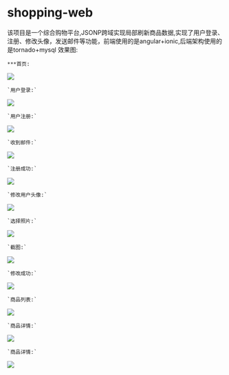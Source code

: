 # shopping-web
该项目是一个综合购物平台,JSONP跨域实现局部刷新商品数据,实现了用户登录、注册、修改头像，发送邮件等功能，前端使用的是angular+ionic,后端架构使用的是tornado+mysql  效果图:  

	***首页: 

![](https://raw.githubusercontent.com/wd13925/shopping-web/master/screenshots/510887530c25406faba93d10cc0a1c88.jpg)

	`用户登录:`
![](https://raw.githubusercontent.com/wd13925/shopping-web/master/screenshots/7e2b646a31104c39a6878386dffea3b7.jpg)

	`用户注册:`
![](https://raw.githubusercontent.com/wd13925/shopping-web/master/screenshots/e878e7c9ede540648c66d771866a4a47.jpg)

	`收到邮件:`
![](https://raw.githubusercontent.com/wd13925/shopping-web/master/screenshots/aed53f68aba84c2782779c841ee4c0fd.jpg)

	`注册成功:`
![](https://raw.githubusercontent.com/wd13925/shopping-web/master/screenshots/230d598f4237472182880f60fe1c38cd.jpg)

	`修改用户头像:`
![](https://raw.githubusercontent.com/wd13925/shopping-web/master/screenshots/29bbc887139f4b93b317932c530a3b4a.jpg)

	`选择照片:`
![](https://raw.githubusercontent.com/wd13925/shopping-web/master/screenshots/61e579f963304ecb9e8e72e1495dde0c.jpg)

	`截图:`
![](https://raw.githubusercontent.com/wd13925/shopping-web/master/screenshots/c7d7b163d7024128a5199ecd69576ee8.jpg)

	`修改成功:`
![](https://raw.githubusercontent.com/wd13925/shopping-web/master/screenshots/4ed60ebba9fc49e9bb7918637f42c63d.jpg)

	`商品列表:`
![](https://raw.githubusercontent.com/wd13925/shopping-web/master/screenshots/a5d6eea1399c427688ea57d8e792aa5e.jpg)

	`商品详情:`
![](https://raw.githubusercontent.com/wd13925/shopping-web/master/screenshots/112fb0d0018048f6bf17f0ea1010b4a9.jpg)

	`商品详情:`
![](https://raw.githubusercontent.com/wd13925/shopping-web/master/screenshots/d81db197218a45c0ad76cd7b9fcdb4ec.jpg)

 
